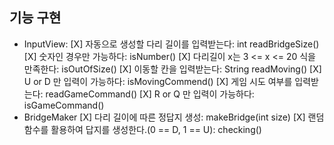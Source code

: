 ## 기능 구현
- InputView:
  [X] 자동으로 생성할 다리 길이를 입력받는다: int readBridgeSize()
    [X] 숫자인 경우만 가능하다: isNumber()
    [X] 다리길이 x는 3 <= x <= 20 식을 만족한다: isOutOfSize() 
  [X] 이동할 칸을 입력받는다: String readMoving()
    [X] U or D 만 입력이 가능하다: isMovingCommend()
  [X] 게임 시도 여부를 입력받는다: readGameCommand()
    [X] R or Q 만 입력이 가능하다: isGameCommand()
- BridgeMaker
  [X] 다리 길이에 따른 정답지 생성: makeBridge(int size)
    [X] 랜덤 함수를 활용하여 답지를 생성한다.(0 == D, 1 == U): checking()
